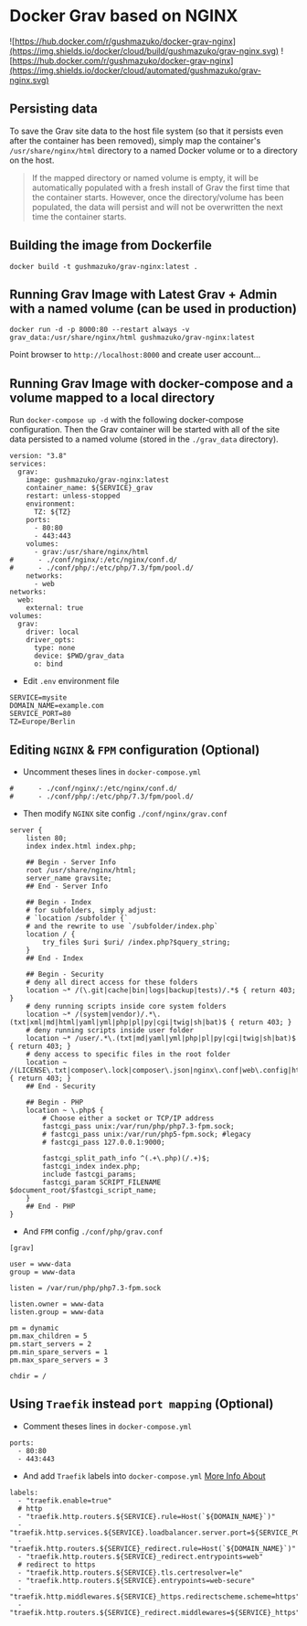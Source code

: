 # Docker Grav based on NGINX
![https://hub.docker.com/r/gushmazuko/docker-grav-nginx](https://img.shields.io/docker/cloud/build/gushmazuko/grav-nginx.svg) ![https://hub.docker.com/r/gushmazuko/docker-grav-nginx](https://img.shields.io/docker/cloud/automated/gushmazuko/grav-nginx.svg)

## Persisting data
To save the Grav site data to the host file system (so that it persists even after the container has been removed), simply map the container's `/usr/share/nginx/html` directory to a named Docker volume or to a directory on the host.

> If the mapped directory or named volume is empty, it will be automatically populated with a fresh install of Grav the first time that the container starts. However, once the directory/volume has been populated, the data will persist and will not be overwritten the next time the container starts.

## Building the image from Dockerfile
```
docker build -t gushmazuko/grav-nginx:latest .
```

## Running Grav Image with Latest Grav + Admin with a named volume (can be used in production)
```
docker run -d -p 8000:80 --restart always -v grav_data:/usr/share/nginx/html gushmazuko/grav-nginx:latest
```
Point browser to `http://localhost:8000` and create user account...

## Running Grav Image with docker-compose and a volume mapped to a local directory
Run `docker-compose up -d` with the following docker-compose configuration. Then the Grav container will be started with all of the site data persisted to a named volume (stored in the `./grav_data` directory).

```
version: "3.8"
services:
  grav:
    image: gushmazuko/grav-nginx:latest
    container_name: ${SERVICE}_grav
    restart: unless-stopped
    environment:
      TZ: ${TZ}
    ports:
      - 80:80
      - 443:443
    volumes:
      - grav:/usr/share/nginx/html
#      - ./conf/nginx/:/etc/nginx/conf.d/
#      - ./conf/php/:/etc/php/7.3/fpm/pool.d/
    networks:
      - web
networks:
  web:
    external: true
volumes:
  grav:
    driver: local
    driver_opts:
      type: none
      device: $PWD/grav_data
      o: bind
```

* Edit `.env` environment file
```
SERVICE=mysite
DOMAIN_NAME=example.com
SERVICE_PORT=80
TZ=Europe/Berlin
```

## Editing `NGINX` & `FPM` configuration (Optional)

* Uncomment theses lines in `docker-compose.yml`
```
#      - ./conf/nginx/:/etc/nginx/conf.d/
#      - ./conf/php/:/etc/php/7.3/fpm/pool.d/
```

* Then modify `NGINX` site config `./conf/nginx/grav.conf`
```
server {
    listen 80;
    index index.html index.php;

    ## Begin - Server Info
    root /usr/share/nginx/html;
    server_name gravsite;
    ## End - Server Info

    ## Begin - Index
    # for subfolders, simply adjust:
    # `location /subfolder {`
    # and the rewrite to use `/subfolder/index.php`
    location / {
        try_files $uri $uri/ /index.php?$query_string;
    }
    ## End - Index

    ## Begin - Security
    # deny all direct access for these folders
    location ~* /(\.git|cache|bin|logs|backup|tests)/.*$ { return 403; }
    # deny running scripts inside core system folders
    location ~* /(system|vendor)/.*\.(txt|xml|md|html|yaml|yml|php|pl|py|cgi|twig|sh|bat)$ { return 403; }
    # deny running scripts inside user folder
    location ~* /user/.*\.(txt|md|yaml|yml|php|pl|py|cgi|twig|sh|bat)$ { return 403; }
    # deny access to specific files in the root folder
    location ~ /(LICENSE\.txt|composer\.lock|composer\.json|nginx\.conf|web\.config|htaccess\.txt|\.htaccess) { return 403; }
    ## End - Security

    ## Begin - PHP
    location ~ \.php$ {
        # Choose either a socket or TCP/IP address
        fastcgi_pass unix:/var/run/php/php7.3-fpm.sock;
        # fastcgi_pass unix:/var/run/php5-fpm.sock; #legacy
        # fastcgi_pass 127.0.0.1:9000;

        fastcgi_split_path_info ^(.+\.php)(/.+)$;
        fastcgi_index index.php;
        include fastcgi_params;
        fastcgi_param SCRIPT_FILENAME $document_root/$fastcgi_script_name;
    }
    ## End - PHP
}

```

* And `FPM` config `./conf/php/grav.conf`
```
[grav]

user = www-data
group = www-data

listen = /var/run/php/php7.3-fpm.sock

listen.owner = www-data
listen.group = www-data

pm = dynamic
pm.max_children = 5
pm.start_servers = 2
pm.min_spare_servers = 1
pm.max_spare_servers = 3

chdir = /
```

## Using `Traefik` instead `port mapping` (Optional)
* Comment theses lines in `docker-compose.yml`
```
ports:
  - 80:80
  - 443:443
```

* And add `Traefik` labels into `docker-compose.yml` [More Info About](https://github.com/gushmazuko/dockers_template/tree/master/traefik)
```
labels:
  - "traefik.enable=true"
  # http
  - "traefik.http.routers.${SERVICE}.rule=Host(`${DOMAIN_NAME}`)"
  - "traefik.http.services.${SERVICE}.loadbalancer.server.port=${SERVICE_PORT}"
  - "traefik.http.routers.${SERVICE}_redirect.rule=Host(`${DOMAIN_NAME}`)"
  - "traefik.http.routers.${SERVICE}_redirect.entrypoints=web"
  # redirect to https
  - "traefik.http.routers.${SERVICE}.tls.certresolver=le"
  - "traefik.http.routers.${SERVICE}.entrypoints=web-secure"
  - "traefik.http.middlewares.${SERVICE}_https.redirectscheme.scheme=https"
  - "traefik.http.routers.${SERVICE}_redirect.middlewares=${SERVICE}_https"

```
